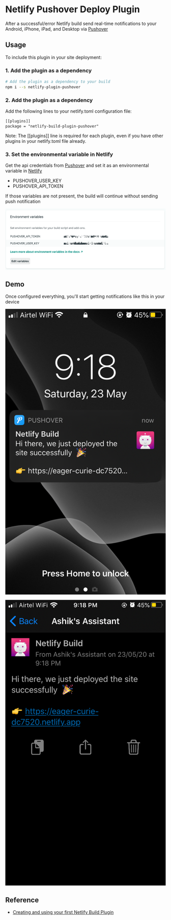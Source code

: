 # Netlify Pushover Deploy Plugin
After a successful/error Netlify build send  real-time notifications to your Android, iPhone, iPad, and Desktop via [Pushover](http://pushover.net)

## Usage
To include this plugin in your site deployment:

### 1. Add the plugin as a dependency
```sh
# Add the plugin as a dependency to your build
npm i --s netlify-plugin-pushover
```
### 2. Add the plugin as a dependency
Add the following lines to your netlify.toml configuration file:

```
[[plugins]]
package = "netlify-build-plugin-pushover"
```
Note: The [[plugins]] line is required for each plugin, even if you have other plugins in your netlify.toml file already.

### 3. Set the environmental variable in Netlify

Get the api credentials from [Pushover](https://pushover.net/api) and set it as an environmental variable in [Netlify](https://docs.netlify.com/configure-builds/get-started/#build-environment-variables)

- PUSHOVER_USER_KEY
- PUSHOVER_API_TOKEN

If those variables are not present, the build will continue without sending push notification

![](./docs/netlify-env-variable-dashboard.png)

## Demo

Once configured everything, you'll start getting notifications like this in your device

![](./docs/pushover-1.png)

![](./docs/pushover-2.png)



## Reference
- [Creating and using your first Netlify Build Plugin](https://www.netlify.com/blog/2019/10/16/creating-and-using-your-first-netlify-build-plugin)
